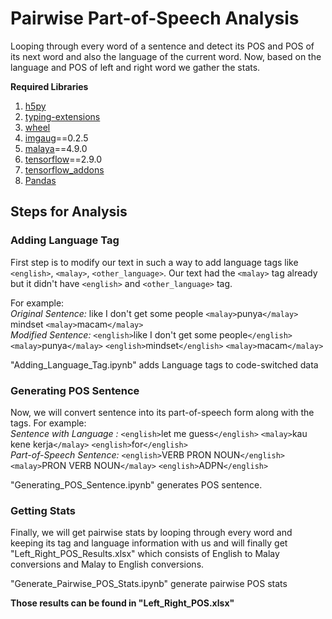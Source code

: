 # Pairwise Part-of-Speech Analysis
Looping through every word of a sentence and detect its POS and POS of its next word and also the language of the current word. Now, based on the language and POS of left and right word we gather the stats. 

**Required Libraries**
1. [h5py](https://docs.h5py.org/en/stable/build.html)
2. [typing-extensions](https://pypi.org/project/typing-extensions/)
3. [wheel](https://pypi.org/project/wheel)
4. [imgaug](https://pypi.org/project/imgaug/)==0.2.5
5. [malaya](https://pypi.org/project/malaya/)==4.9.0
6. [tensorflow](https://www.tensorflow.org/install)==2.9.0
7. [tensorflow_addons](https://pypi.org/project/tensorflow-addons/)
8. [Pandas](https://pandas.pydata.org/docs/getting_started/install.html)

## Steps for Analysis 

### Adding Language Tag
First step is to modify our text in such a way to add language tags like `<english>`, `<malay>`, `<other_language>`. Our text had the `<malay>` tag already but it didn't have `<english>` and `<other_language>` tag. 

For example:\
    *Original Sentence:* like I don't get some people `<malay>`punya`</malay>` mindset `<malay>`macam`</malay>`\
    *Modified Sentence:* `<english>`like I don't get some people`</english>` `<malay>`punya`</malay>` `<english>`mindset`</english>` `<malay>`macam`</malay>`

"Adding_Language_Tag.ipynb" adds Language tags to code-switched data

### Generating POS Sentence
Now, we will convert sentence into its part-of-speech form along with the tags. 
For example:\
    *Sentence with Language :* `<english>`let me guess`</english>` `<malay>`kau kene kerja`</malay>` `<english>`for`</english>`\
    *Part-of-Speech Sentence:* `<english>`VERB PRON NOUN`</english>` `<malay>`PRON VERB NOUN`</malay>` `<english>`ADPN`</english>`

"Generating_POS_Sentence.ipynb" generates POS sentence.

### Getting Stats
Finally, we will get pairwise stats by looping through every word and keeping its tag and language information with us and will finally get "Left_Right_POS_Results.xlsx" which consists of English to Malay conversions and Malay to English conversions.

"Generate_Pairwise_POS_Stats.ipynb" generate pairwise POS stats

**Those results can be found in "Left_Right_POS.xlsx"** 